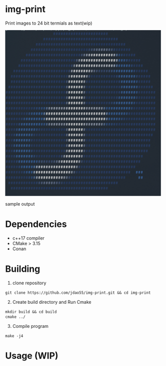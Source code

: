 # img-print
Print images to 24 bit termials as text(wip)
 
![image created](sample_ouput.png?raw=true "") 
 
sample output
# Dependencies
- c++17 compiler
- CMake > 3.15
- Conan

# Building
1. clone repository 
```
git clone https://github.com/jdao55/img-print.git && cd img-print
```
2. Create build directory and Run Cmake
```
mkdir build && cd build
cmake ../ 
```
3. Compile program
```
make -j4
```
# Usage (WIP)
